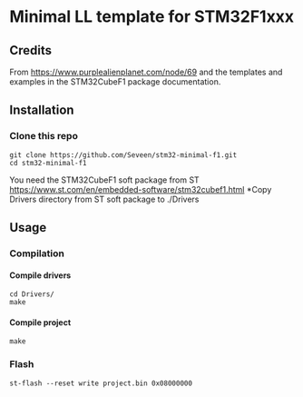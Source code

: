 # Minimal LL template for STM32F1xxx

## Credits
From https://www.purplealienplanet.com/node/69 and the templates and examples in the STM32CubeF1 package documentation.

## Installation
### Clone this repo
    git clone https://github.com/Seveen/stm32-minimal-f1.git
    cd stm32-minimal-f1

You need the STM32CubeF1 soft package from ST https://www.st.com/en/embedded-software/stm32cubef1.html
*Copy Drivers directory from ST soft package to ./Drivers

## Usage
### Compilation
#### Compile drivers 
    cd Drivers/
    make

#### Compile project
    make

### Flash
    st-flash --reset write project.bin 0x08000000
